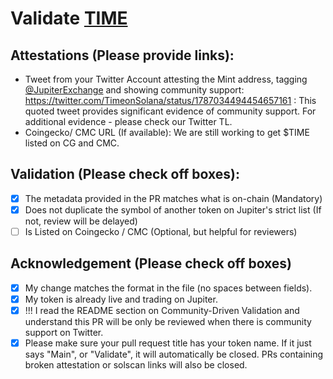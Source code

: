 # Validate [TIME](https://solscan.io/token/AG9yih1Wkunf17yucoNYUacw4LwQugr2vWBPpHA6xz6q)

## Attestations (Please provide links):
- Tweet from your Twitter Account attesting the Mint address, tagging [@JupiterExchange](https://twitter.com/JupiterExchange) and showing community support: https://twitter.com/TimeonSolana/status/1787034494454657161 : This quoted tweet provides significant evidence of community support. For additional evidence - please check our Twitter TL.
- Coingecko/ CMC URL (If available): We are still working to get $TIME listed on CG and CMC.

## Validation (Please check off boxes):
- [x] The metadata provided in the PR matches what is on-chain (Mandatory)
- [x] Does not duplicate the symbol of another token on Jupiter's strict list (If not, review will be delayed)
- [ ] Is Listed on Coingecko / CMC (Optional, but helpful for reviewers)  

## Acknowledgement (Please check off boxes)
- [x] My change matches the format in the file (no spaces between fields).
- [x] My token is already live and trading on Jupiter.
- [x] !!! I read the README section on Community-Driven Validation and understand this PR will be only be reviewed when there is community support on Twitter.
- [x] Please make sure your pull request title has your token name. If it just says "Main", or "Validate", it will automatically be closed. PRs containing broken attestation or solscan links will also be closed.
